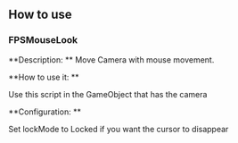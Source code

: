 ## How to use

### FPSMouseLook

**Description: ** Move Camera with mouse movement.

**How to use it: **

Use this script in the GameObject that has the camera

**Configuration: **

Set lockMode to Locked if you want the cursor to disappear